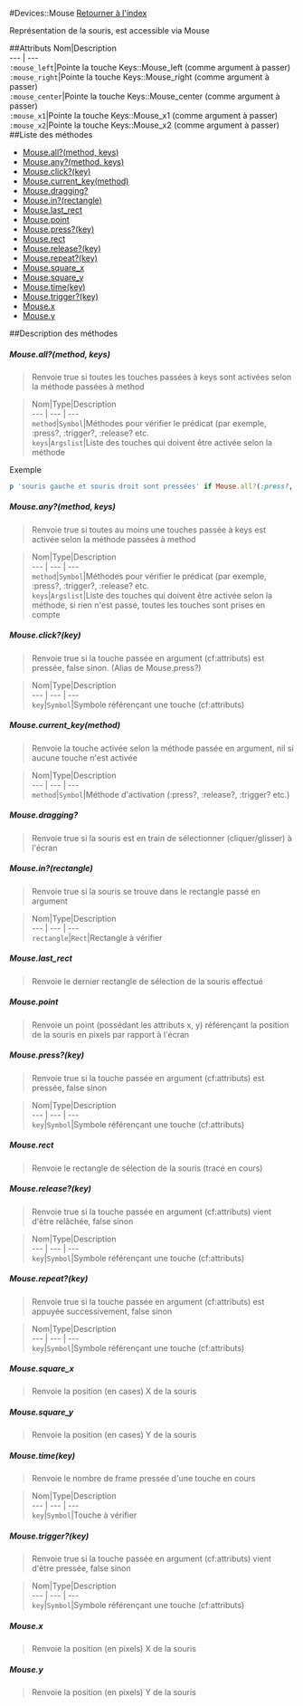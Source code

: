 #Devices::Mouse
[Retourner à l'index](README.md)

Représentation de la souris, est accessible via Mouse

##Attributs
Nom|Description  
--- | ---  
`:mouse_left`|Pointe la touche Keys::Mouse_left (comme argument à passer)  
`:mouse_right`|Pointe la touche Keys::Mouse_right (comme argument à passer)  
`:mouse_center`|Pointe la touche Keys::Mouse_center (comme argument à passer)  
`:mouse_x1`|Pointe la touche Keys::Mouse_x1 (comme argument à passer)  
`:mouse_x2`|Pointe la touche Keys::Mouse_x2 (comme argument à passer)  
##Liste des méthodes
*    [Mouse.all?(method, keys)](#mouse.allmethod-keys)
*    [Mouse.any?(method, keys)](#mouse.anymethod-keys)
*    [Mouse.click?(key)](#mouse.clickkey)
*    [Mouse.current_key(method)](#mouse.current_keymethod)
*    [Mouse.dragging?](#mouse.dragging)
*    [Mouse.in?(rectangle)](#mouse.inrectangle)
*    [Mouse.last_rect](#mouse.last_rect)
*    [Mouse.point](#mouse.point)
*    [Mouse.press?(key)](#mouse.presskey)
*    [Mouse.rect](#mouse.rect)
*    [Mouse.release?(key)](#mouse.releasekey)
*    [Mouse.repeat?(key)](#mouse.repeatkey)
*    [Mouse.square_x](#mouse.square_x)
*    [Mouse.square_y](#mouse.square_y)
*    [Mouse.time(key)](#mouse.timekey)
*    [Mouse.trigger?(key)](#mouse.triggerkey)
*    [Mouse.x](#mouse.x)
*    [Mouse.y](#mouse.y)


##Description des méthodes
##### Mouse.all?(method, keys)

> Renvoie true si toutes les touches passées à keys sont activées selon la méthode passées à method

  
> Nom|Type|Description  
--- | --- | ---  
`method`|`Symbol`|Méthodes pour vérifier le prédicat (par exemple, :press?, :trigger?, :release? etc.  
`keys`|`Argslist`|Liste des touches qui doivent être activée selon la méthode  




Exemple  
```ruby  
p 'souris gauche et souris droit sont pressées' if Mouse.all?(:press?, :mouse_left, :mouse_right)  
```



##### Mouse.any?(method, keys)

> Renvoie true si toutes au moins une touches passée à keys est activée selon la méthode passées à method

  
> Nom|Type|Description  
--- | --- | ---  
`method`|`Symbol`|Méthodes pour vérifier le prédicat (par exemple, :press?, :trigger?, :release? etc.  
`keys`|`Argslist`|Liste des touches qui doivent être activée selon la méthode, si rien n'est passé, toutes les touches sont prises en compte  






##### Mouse.click?(key)

> Renvoie true si la touche passée en argument (cf:attributs) est pressée, false sinon. (Alias de Mouse.press?)

  
> Nom|Type|Description  
--- | --- | ---  
`key`|`Symbol`|Symbole référençant une touche (cf:attributs)  






##### Mouse.current_key(method)

> Renvoie la touche activée selon la méthode passée en argument, nil si aucune touche n'est activée

  
> Nom|Type|Description  
--- | --- | ---  
`method`|`Symbol`|Méthode d'activation (:press?, :release?, :trigger? etc.)  






##### Mouse.dragging?

> Renvoie true si la souris est en train de sélectionner (cliquer/glisser) à l'écran

  
> 





##### Mouse.in?(rectangle)

> Renvoie true si la souris se trouve dans le rectangle passé en argument

  
> Nom|Type|Description  
--- | --- | ---  
`rectangle`|`Rect`|Rectangle à vérifier  






##### Mouse.last_rect

> Renvoie le dernier rectangle de sélection de la souris effectué

  
> 





##### Mouse.point

> Renvoie un point (possédant les attributs x, y) référençant la position de la souris en pixels par rapport à l'écran

  
> 





##### Mouse.press?(key)

> Renvoie true si la touche passée en argument (cf:attributs) est pressée, false sinon

  
> Nom|Type|Description  
--- | --- | ---  
`key`|`Symbol`|Symbole référençant une touche (cf:attributs)  






##### Mouse.rect

> Renvoie le rectangle de sélection de la souris (tracé en cours)

  
> 





##### Mouse.release?(key)

> Renvoie true si la touche passée en argument (cf:attributs) vient d'être relâchée, false sinon

  
> Nom|Type|Description  
--- | --- | ---  
`key`|`Symbol`|Symbole référençant une touche (cf:attributs)  






##### Mouse.repeat?(key)

> Renvoie true si la touche passée en argument (cf:attributs) est appuyée successivement, false sinon

  
> Nom|Type|Description  
--- | --- | ---  
`key`|`Symbol`|Symbole référençant une touche (cf:attributs)  






##### Mouse.square_x

> Renvoie la position (en cases) X de la souris

  
> 





##### Mouse.square_y

> Renvoie la position (en cases) Y de la souris

  
> 





##### Mouse.time(key)

> Renvoie le nombre de frame pressée d'une touche en cours

  
> Nom|Type|Description  
--- | --- | ---  
`key`|`Symbol`|Touche à vérifier  






##### Mouse.trigger?(key)

> Renvoie true si la touche passée en argument (cf:attributs) vient d'être pressée, false sinon

  
> Nom|Type|Description  
--- | --- | ---  
`key`|`Symbol`|Symbole référençant une touche (cf:attributs)  






##### Mouse.x

> Renvoie la position (en pixels) X de la souris

  
> 





##### Mouse.y

> Renvoie la position (en pixels) Y de la souris

  
> 





